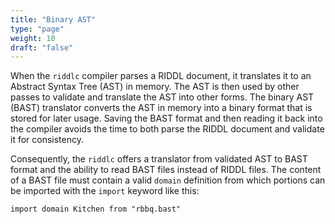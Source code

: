```yaml
---
title: "Binary AST"
type: "page"
weight: 10 
draft: "false"
---
```


When the `riddlc` compiler parses a RIDDL document, it translates it to an Abstract 
Syntax Tree (AST) in memory. The AST is then used by other passes to validate and translate the 
AST into other forms. The binary AST (BAST) translator converts the AST in memory into a binary 
format that is stored for later usage.  Saving the BAST format and then reading it back into 
the compiler avoids the time to both parse the RIDDL document and validate it for consistency.

Consequently, the `riddlc` offers a translator from validated AST to BAST format and the ability 
to read BAST files instead of RIDDL files. The content of a BAST file must contain a valid
`domain` definition from which portions can be imported with the `import` 
keyword like this:

```riddl
import domain Kitchen from "rbbq.bast"
```
